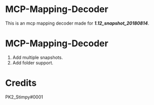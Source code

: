 # MCP-Mapping-Decoder
This is an mcp mapping decoder made for ***1.12_snapshot_20180814***.

# MCP-Mapping-Decoder
  1. Add multiple snapshots.
  2. Add folder support.

# Credits
PK2_Stimpy#0001

